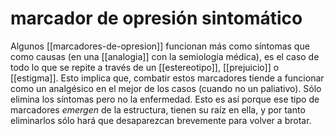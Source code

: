 # marcador de opresión sintomático
Algunos [[marcadores-de-opresion]] funcionan más como síntomas que como causas (en una [[analogia]] con la semiología médica), es el caso de todo lo que se repite a través de un [[estereotipo]], [[prejuicio]] o [[estigma]]. Esto implica que, combatir estos marcadores tiende a funcionar como un analgésico en el mejor de los casos (cuando no un paliativo). Sólo elimina los síntomas pero no la enfermedad. Esto es así porque ese tipo de marcadores *emergen* de la estructura, tienen su raíz en ella, y por tanto eliminarlos sólo hará que desaparezcan brevemente para volver a brotar.
